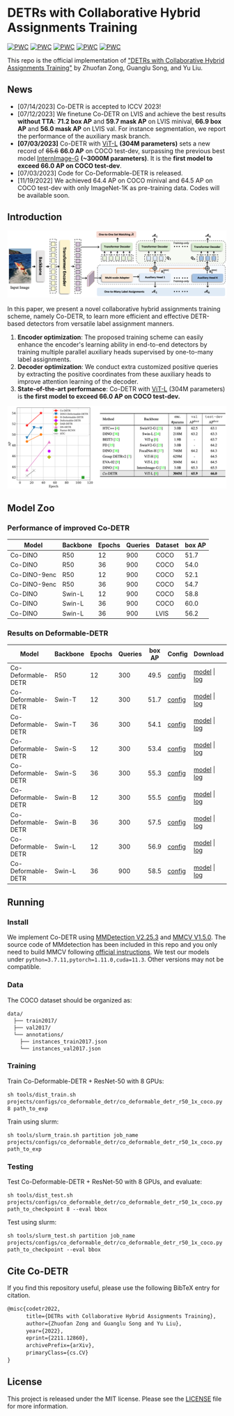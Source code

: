 # DETRs with Collaborative Hybrid Assignments Training

[![PWC](https://img.shields.io/endpoint.svg?url=https://paperswithcode.com/badge/detrs-with-collaborative-hybrid-assignments/object-detection-on-coco-minival)](https://paperswithcode.com/sota/object-detection-on-coco-minival?p=detrs-with-collaborative-hybrid-assignments)
[![PWC](https://img.shields.io/endpoint.svg?url=https://paperswithcode.com/badge/detrs-with-collaborative-hybrid-assignments/object-detection-on-coco)](https://paperswithcode.com/sota/object-detection-on-coco?p=detrs-with-collaborative-hybrid-assignments)	
[![PWC](https://img.shields.io/endpoint.svg?url=https://paperswithcode.com/badge/detrs-with-collaborative-hybrid-assignments/object-detection-on-lvis-v1-0-minival)](https://paperswithcode.com/sota/object-detection-on-lvis-v1-0-minival?p=detrs-with-collaborative-hybrid-assignments)
[![PWC](https://img.shields.io/endpoint.svg?url=https://paperswithcode.com/badge/detrs-with-collaborative-hybrid-assignments/object-detection-on-lvis-v1-0-val)](https://paperswithcode.com/sota/object-detection-on-lvis-v1-0-val?p=detrs-with-collaborative-hybrid-assignments)
[![PWC](https://img.shields.io/endpoint.svg?url=https://paperswithcode.com/badge/detrs-with-collaborative-hybrid-assignments/instance-segmentation-on-lvis-v1-0-val)](https://paperswithcode.com/sota/instance-segmentation-on-lvis-v1-0-val?p=detrs-with-collaborative-hybrid-assignments)

This repo is the official implementation of ["DETRs with Collaborative Hybrid Assignments Training"](https://arxiv.org/pdf/2211.12860.pdf) by Zhuofan Zong, Guanglu Song, and Yu Liu.


## News

* [07/14/2023] Co-DETR is accepted to ICCV 2023!
* [07/12/2023] We finetune Co-DETR on LVIS and achieve the best results **without TTA**: **71.2 box AP** and **59.7 mask AP** on LVIS minival, **66.9 box AP** and **56.0 mask AP** on LVIS val. For instance segmentation, we report the performance of the auxiliary mask branch.
* **[07/03/2023]** Co-DETR with [ViT-L](https://github.com/baaivision/EVA/tree/master/EVA-02) **(304M parameters)** sets a new record of <strike>65.6</strike> **66.0 AP** on COCO test-dev, surpassing the previous best model [InternImage-G](https://github.com/OpenGVLab/InternImage) **(~3000M parameters)**. It is the **first model to exceed 66.0 AP on COCO test-dev**.
* [07/03/2023] Code for Co-Deformable-DETR is released.
* [11/19/2022] We achieved 64.4 AP on COCO minival and 64.5 AP on COCO test-dev with only ImageNet-1K as pre-training data. Codes will be available soon.
   

## Introduction

![teaser](figures/framework.png)

In this paper, we present a novel collaborative hybrid assignments training scheme, namely Co-DETR, to learn more efficient and effective DETR-based detectors from versatile label assignment manners. 
1. **Encoder optimization**: The proposed training scheme can easily enhance the encoder's learning ability in end-to-end detectors by training multiple parallel auxiliary heads supervised by one-to-many label assignments. 
2. **Decoder optimization**: We conduct extra customized positive queries by extracting the positive coordinates from these auxiliary heads to improve attention learning of the decoder. 
3. **State-of-the-art performance**: Co-DETR with [ViT-L](https://github.com/baaivision/EVA/tree/master/EVA-02) (304M parameters) is **the first model to exceed 66.0 AP on COCO test-dev.**

![teaser](figures/performance.png)

## Model Zoo
### Performance of improved Co-DETR

| Model  | Backbone | Epochs | Queries | Dataset | box AP |
| ------ | -------- | ------ | ------- | ------- | ------ |
| Co-DINO | R50 | 12 | 900 | COCO | 51.7 |
| Co-DINO | R50 | 36 | 900 | COCO | 54.0 |
| Co-DINO-9enc | R50 | 12 | 900 | COCO | 52.1 |
| Co-DINO-9enc | R50 | 36 | 900 | COCO | 54.7 |
| Co-DINO | Swin-L | 12 | 900 | COCO | 58.8 |
| Co-DINO | Swin-L | 36 | 900 | COCO | 60.0 |
| Co-DINO | Swin-L | 36 | 900 | LVIS | 56.2 |


### Results on Deformable-DETR

| Model  | Backbone | Epochs | Queries | box AP | Config | Download |
| ------ | -------- | ------ | ------- | ------ | ---- | --- |
| Co-Deformable-DETR | R50 | 12 | 300 | 49.5 | [config](https://github.com/Sense-X/Co-DETR/blob/main/projects/configs/co_deformable_detr/co_deformable_detr_r50_1x_coco.py) | [model](https://drive.google.com/drive/folders/1asWoZ3SuM6APTL9D-QUF_YW9mjULNdh9?usp=sharing) \| [log](https://drive.google.com/drive/folders/1GktHRm2oAxmOzdK3jPaRqNu4uOQhecgZ?usp=sharing) |
| Co-Deformable-DETR | Swin-T | 12 | 300 | 51.7 | [config](https://github.com/Sense-X/Co-DETR/blob/main/projects/configs/co_deformable_detr/co_deformable_detr_swin_tiny_1x_coco.py) | [model](https://drive.google.com/drive/folders/1asWoZ3SuM6APTL9D-QUF_YW9mjULNdh9?usp=sharing) \| [log](https://drive.google.com/drive/folders/1GktHRm2oAxmOzdK3jPaRqNu4uOQhecgZ?usp=sharing) |
| Co-Deformable-DETR | Swin-T | 36 | 300 | 54.1 | [config](https://github.com/Sense-X/Co-DETR/blob/main/projects/configs/co_deformable_detr/co_deformable_detr_swin_tiny_3x_coco.py) | [model](https://drive.google.com/drive/folders/1asWoZ3SuM6APTL9D-QUF_YW9mjULNdh9?usp=sharing) \| [log](https://drive.google.com/drive/folders/1GktHRm2oAxmOzdK3jPaRqNu4uOQhecgZ?usp=sharing) |
| Co-Deformable-DETR | Swin-S | 12 | 300 | 53.4 | [config](https://github.com/Sense-X/Co-DETR/blob/main/projects/configs/co_deformable_detr/co_deformable_detr_swin_small_1x_coco.py) | [model](https://drive.google.com/drive/folders/1asWoZ3SuM6APTL9D-QUF_YW9mjULNdh9?usp=sharing) \| [log](https://drive.google.com/drive/folders/1GktHRm2oAxmOzdK3jPaRqNu4uOQhecgZ?usp=sharing) |
| Co-Deformable-DETR | Swin-S | 36 | 300 | 55.3 | [config](https://github.com/Sense-X/Co-DETR/blob/main/projects/configs/co_deformable_detr/co_deformable_detr_swin_small_3x_coco.py) | [model](https://drive.google.com/drive/folders/1asWoZ3SuM6APTL9D-QUF_YW9mjULNdh9?usp=sharing) \| [log](https://drive.google.com/drive/folders/1GktHRm2oAxmOzdK3jPaRqNu4uOQhecgZ?usp=sharing) |
| Co-Deformable-DETR | Swin-B | 12 | 300 | 55.5 | [config](https://github.com/Sense-X/Co-DETR/blob/main/projects/configs/co_deformable_detr/co_deformable_detr_swin_base_1x_coco.py) | [model](https://drive.google.com/drive/folders/1asWoZ3SuM6APTL9D-QUF_YW9mjULNdh9?usp=sharing) \| [log](https://drive.google.com/drive/folders/1GktHRm2oAxmOzdK3jPaRqNu4uOQhecgZ?usp=sharing) |
| Co-Deformable-DETR | Swin-B | 36 | 300 | 57.5 | [config](https://github.com/Sense-X/Co-DETR/blob/main/projects/configs/co_deformable_detr/co_deformable_detr_swin_base_3x_coco.py) | [model](https://drive.google.com/drive/folders/1asWoZ3SuM6APTL9D-QUF_YW9mjULNdh9?usp=sharing) \| [log](https://drive.google.com/drive/folders/1GktHRm2oAxmOzdK3jPaRqNu4uOQhecgZ?usp=sharing) |
| Co-Deformable-DETR | Swin-L | 12 | 300 | 56.9 | [config](https://github.com/Sense-X/Co-DETR/blob/main/projects/configs/co_deformable_detr/co_deformable_detr_swin_large_1x_coco.py) | [model](https://drive.google.com/drive/folders/1asWoZ3SuM6APTL9D-QUF_YW9mjULNdh9?usp=sharing) \| [log](https://drive.google.com/drive/folders/1GktHRm2oAxmOzdK3jPaRqNu4uOQhecgZ?usp=sharing) |
| Co-Deformable-DETR | Swin-L | 36 | 900 | 58.5 | [config](https://github.com/Sense-X/Co-DETR/blob/main/projects/configs/co_deformable_detr/co_deformable_detr_swin_large_900q_3x_coco.py) | [model](https://drive.google.com/drive/folders/1asWoZ3SuM6APTL9D-QUF_YW9mjULNdh9?usp=sharing) \| [log](https://drive.google.com/drive/folders/1GktHRm2oAxmOzdK3jPaRqNu4uOQhecgZ?usp=sharing) |

## Running

### Install
We implement Co-DETR using [MMDetection V2.25.3](https://github.com/open-mmlab/mmdetection/releases/tag/v2.25.3) and [MMCV V1.5.0](https://github.com/open-mmlab/mmcv/releases/tag/v1.5.0).
The source code of MMdetection has been included in this repo and you only need to build MMCV following [official instructions](https://github.com/open-mmlab/mmcv/tree/v1.5.0#installation).
We test our models under ```python=3.7.11,pytorch=1.11.0,cuda=11.3```. Other versions may not be compatible. 

### Data
The COCO dataset should be organized as:
```
data/
  ├── train2017/
  ├── val2017/
  └── annotations/
  	├── instances_train2017.json
  	└── instances_val2017.json
```

### Training
Train Co-Deformable-DETR + ResNet-50 with 8 GPUs:
```shell
sh tools/dist_train.sh projects/configs/co_deformable_detr/co_deformable_detr_r50_1x_coco.py 8 path_to_exp
```
Train using slurm:
```shell
sh tools/slurm_train.sh partition job_name projects/configs/co_deformable_detr/co_deformable_detr_r50_1x_coco.py path_to_exp
```

### Testing
Test Co-Deformable-DETR + ResNet-50 with 8 GPUs, and evaluate:
```shell
sh tools/dist_test.sh  projects/configs/co_deformable_detr/co_deformable_detr_r50_1x_coco.py path_to_checkpoint 8 --eval bbox
```
Test using slurm:
```shell
sh tools/slurm_test.sh partition job_name projects/configs/co_deformable_detr/co_deformable_detr_r50_1x_coco.py path_to_checkpoint --eval bbox
```

## Cite Co-DETR

If you find this repository useful, please use the following BibTeX entry for citation.

```latex
@misc{codetr2022,
      title={DETRs with Collaborative Hybrid Assignments Training},
      author={Zhuofan Zong and Guanglu Song and Yu Liu},
      year={2022},
      eprint={2211.12860},
      archivePrefix={arXiv},
      primaryClass={cs.CV}
}
```

## License

This project is released under the MIT license. Please see the [LICENSE](LICENSE) file for more information.